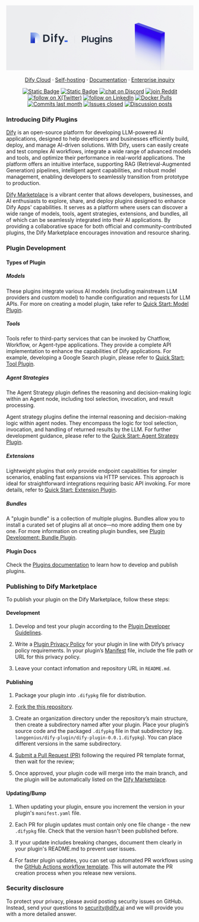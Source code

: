 ![Dify Logo](.assets/bar.jpeg)

<p align="center">
  <a href="https://cloud.dify.ai">Dify Cloud</a> ·
  <a href="https://docs.dify.ai/getting-started/install-self-hosted">Self-hosting</a> ·
  <a href="https://docs.dify.ai">Documentation</a> ·
  <a href="https://udify.app/chat/22L1zSxg6yW1cWQg">Enterprise inquiry</a>
</p>

<p align="center">
    <a href="https://dify.ai" target="_blank">
        <img alt="Static Badge" src="https://img.shields.io/badge/Product-F04438"></a>
    <a href="https://dify.ai/pricing" target="_blank">
        <img alt="Static Badge" src="https://img.shields.io/badge/free-pricing?logo=free&color=%20%23155EEF&label=pricing&labelColor=%20%23528bff"></a>
    <a href="https://discord.gg/FngNHpbcY7" target="_blank">
        <img src="https://img.shields.io/discord/1082486657678311454?logo=discord&labelColor=%20%235462eb&logoColor=%20%23f5f5f5&color=%20%235462eb"
            alt="chat on Discord"></a>
    <a href="https://reddit.com/r/difyai" target="_blank">  
        <img src="https://img.shields.io/reddit/subreddit-subscribers/difyai?style=plastic&logo=reddit&label=r%2Fdifyai&labelColor=white"
            alt="join Reddit"></a>
    <a href="https://twitter.com/intent/follow?screen_name=dify_ai" target="_blank">
        <img src="https://img.shields.io/twitter/follow/dify_ai?logo=X&color=%20%23f5f5f5"
            alt="follow on X(Twitter)"></a>
    <a href="https://www.linkedin.com/company/langgenius/" target="_blank">
        <img src="https://custom-icon-badges.demolab.com/badge/LinkedIn-0A66C2?logo=linkedin-white&logoColor=fff"
            alt="follow on LinkedIn"></a>
    <a href="https://hub.docker.com/u/langgenius" target="_blank">
        <img alt="Docker Pulls" src="https://img.shields.io/docker/pulls/langgenius/dify-web?labelColor=%20%23FDB062&color=%20%23f79009"></a>
    <a href="https://github.com/langgenius/dify/graphs/commit-activity" target="_blank">
        <img alt="Commits last month" src="https://img.shields.io/github/commit-activity/m/langgenius/dify?labelColor=%20%2332b583&color=%20%2312b76a"></a>
    <a href="https://github.com/langgenius/dify/" target="_blank">
        <img alt="Issues closed" src="https://img.shields.io/github/issues-search?query=repo%3Alanggenius%2Fdify%20is%3Aclosed&label=issues%20closed&labelColor=%20%237d89b0&color=%20%235d6b98"></a>
    <a href="https://github.com/langgenius/dify/discussions/" target="_blank">
        <img alt="Discussion posts" src="https://img.shields.io/github/discussions/langgenius/dify?labelColor=%20%239b8afb&color=%20%237a5af8"></a>
</p>

### Introducing Dify Plugins

[Dify](https://dify.ai/) is an open-source platform for developing LLM-powered AI applications, designed to help developers and businesses efficiently build, deploy, and manage AI-driven solutions. With Dify, users can easily create and test complex AI workflows, integrate a wide range of advanced models and tools, and optimize their performance in real-world applications. The platform offers an intuitive interface, supporting RAG (Retrieval-Augmented Generation) pipelines, intelligent agent capabilities, and robust model management, enabling developers to seamlessly transition from prototype to production.

[Dify Marketplace](https://marketplace.dify.ai/) is a vibrant center that allows developers, businesses, and AI enthusiasts to explore, share, and deploy plugins designed to enhance Dify Apps' capabilities. It serves as a platform where users can discover a wide range of models, tools, agent strategies, extensions, and bundles, all of which can be seamlessly integrated into their AI applications. By providing a collaborative space for both official and community-contributed plugins, the Dify Marketplace encourages innovation and resource sharing. 

### Plugin Development

#### Types of Plugin

##### Models

These plugins integrate various AI models (including mainstream LLM providers and custom model) to handle configuration and requests for LLM APIs. For more on creating a model plugin, take refer to [Quick Start: Model Plugin](https://docs.dify.ai/plugins/quick-start/develop-plugins/model-plugin).

##### Tools

Tools refer to third-party services that can be invoked by Chatflow, Workflow, or Agent-type applications. They provide a complete API implementation to enhance the capabilities of Dify applications. For example, developing a Google Search plugin, please refer to [Quick Start: Tool Plugin](https://docs.dify.ai/plugins/quick-start/develop-plugins/tool-plugin).

##### Agent Strategies

The Agent Strategy plugin defines the reasoning and decision-making logic within an Agent node, including tool selection, invocation, and result processing.

Agent strategy plugins define the internal reasoning and decision-making logic within agent nodes. They encompass the logic for tool selection, invocation, and handling of returned results by the LLM. For further development guidance, please refer to the [Quick Start: Agent Strategy Plugin](https://docs.dify.ai/plugins/quick-start/develop-plugins/agent-strategy-plugin).

##### Extensions

Lightweight plugins that only provide endpoint capabilities for simpler scenarios, enabling fast expansions via HTTP services. This approach is ideal for straightforward integrations requiring basic API invoking. For more details, refer to [Quick Start: Extension Plugin](https://docs.dify.ai/plugins/quick-start/develop-plugins/extension-plugin).

##### Bundles

A "plugin bundle" is a collection of multiple plugins. Bundles allow you to install a curated set of plugins all at once—no more adding them one by one. For more information on creating plugin bundles, see [Plugin Development: Bundle Plugin](https://docs.dify.ai/plugins/quick-start/develop-plugins/bundle).

#### Plugin Docs

Check the [Plugins documentation](https://docs.dify.ai/plugins/quick-start/develop-plugins) to learn how to develop and publish plugins.

### Publishing to Dify Marketplace

To publish your plugin on the Dify Marketplace, follow these steps:

#### Development
1. Develop and test your plugin according to the [Plugin Developer Guidelines](https://docs.dify.ai/plugins/publish-plugins/publish-to-dify-marketplace/plugin-developer-guidelines).

2. Write a [Plugin Privacy Policy](https://docs.dify.ai/plugins/publish-plugins/publish-to-dify-marketplace/plugin-privacy-protection-guidelines) for your plugin in line with Dify’s privacy policy requirements. In your plugin’s [Manifest](https://docs.dify.ai/plugins/schema-definition/manifest) file, include the file path or URL for this privacy policy.

3. Leave your contact infomation and repository URL in `README.md`.

#### Publishing

1. Package your plugin into `.difypkg` file for distribution.

2. [Fork the this repository](https://github.com/langgenius/dify-plugins/fork).

3. Create an organization directory under the repository’s main structure, then create a subdirectory named after your plugin. Place your plugin’s source code and the packaged `.difypkg` file in that subdirectory (eg. `langgenius/dify-plugin/dify-plugin-0.0.1.difypkg`). You can place different versions in the same subdirectory. 

4. [Submit a Pull Request (PR)](https://docs.github.com/en/pull-requests/collaborating-with-pull-requests/proposing-changes-to-your-work-with-pull-requests/creating-a-pull-request) following the required PR template format, then wait for the review;

5. Once approved, your plugin code will merge into the main branch, and the plugin will be automatically listed on the [Dify Marketplace](https://marketplace.dify.ai/).

#### Updating/Bump

1. When updating your plugin, ensure you increment the version in your plugin's `manifest.yaml` file.

2. Each PR for plugin updates must contain only one file change - the new `.difypkg` file. Check that the version hasn't been published before.

3. If your update includes breaking changes, document them clearly in your plugin's README.md to prevent user issues.

4. For faster plugin updates, you can set up automated PR workflows using the [GitHub Actions workflow template](https://docs.dify.ai/plugins/publish-plugins/plugin-auto-publish-pr). This will automate the PR creation process when you release new versions.

### Security disclosure

To protect your privacy, please avoid posting security issues on GitHub. Instead, send your questions to [security@dify.ai](mailto:security@dify.ai) and we will provide you with a more detailed answer.
